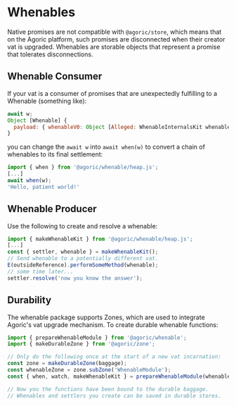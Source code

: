 # Whenables

Native promises are not compatible with `@agoric/store`, which means that on the Agoric platform, such promises are disconnected when their creator vat is upgraded.  Whenables are storable objects that represent a promise that tolerates disconnections.

## Whenable Consumer

If your vat is a consumer of promises that are unexpectedly fulfilling to a Whenable (something like):

```js
await w;
Object [Whenable] {
  payload: { whenableV0: Object [Alleged: WhenableInternalsKit whenableV0] {} }
}
```

you can change the `await w` into `await when(w)` to convert a chain of whenables to its final settlement:

```js
import { when } from '@agoric/whenable/heap.js';
[...]
await when(w);
'Hello, patient world!'
```

## Whenable Producer

Use the following to create and resolve a whenable:

```js
import { makeWhenableKit } from '@agoric/whenable/heap.js';
[...]
const { settler, whenable } = makeWhenableKit();
// Send whenable to a potentially different vat.
E(outsideReference).performSomeMethod(whenable);
// some time later...
settler.resolve('now you know the answer');
```

## Durability

The whenable package supports Zones, which are used to integrate Agoric's vat
upgrade mechanism.  To create durable whenable functions:

```js
import { prepareWhenableModule } from '@agoric/whenable';
import { makeDurableZone } from '@agoric/zone';

// Only do the following once at the start of a new vat incarnation:
const zone = makeDurableZone(baggage);
const whenableZone = zone.subZone('WhenableModule');
const { when, watch, makeWhenableKit } = prepareWhenableModule(whenableZone);

// Now you the functions have been bound to the durable baggage.
// Whenables and settlers you create can be saved in durable stores.
```
